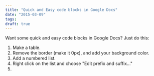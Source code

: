```yaml
---
title: "Quick and Easy code blocks in Google Docs"
date: "2015-03-09"
tags:
draft: true
---
```


Want some quick and easy code blocks in Google Docs? Just do this:

1. Make a table.
2. Remove the border (make it 0px), and add your background color.
3. Add a numbered list.
4. Right click on the list and choose "Edit prefix and suffix..."
5.
